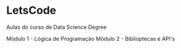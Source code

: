 # LetsCode
Aulas do curso de Data Science Degree

Módulo 1 - Lógica de Programação
Módulo 2 - Biblioptecas e API's
